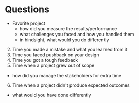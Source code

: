 # Questions

- Favorite project
  - how did you measure the results/performance
  - what challenges you faced and how you handled them
  - in hindsight, what would you do differently
2. Time you made a mistake and what you learned from it
3. Time you faced pushback on your design
4. Time you got a tough feedback
5. Time when a project grew out of scope
- how did you manage the stakeholders for extra time
6. Time when a project didn't produce expected outcomes
- what would you have done differently